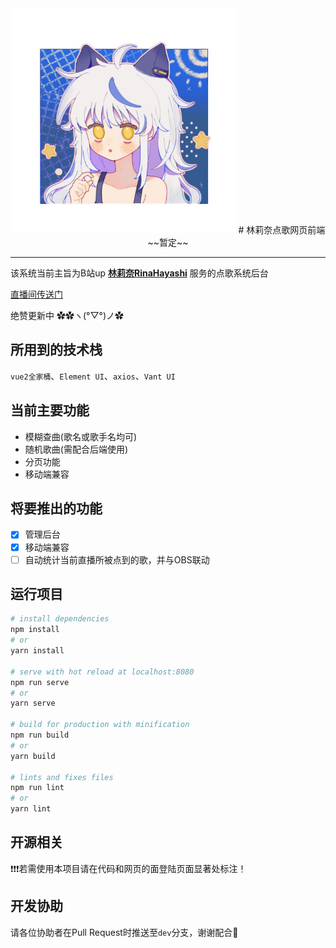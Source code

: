 <div align="center">
<img src="https://raw.githubusercontent.com/ArvinJr/TyporaPictureDatabase/main/rina%E5%A4%B4%E5%83%8F.jpg" alt="大莉头像" width=360 height=360 />
# 林莉奈点歌网页前端~~暂定~~

</div>

---

该系统当前主旨为B站up [**林莉奈RinaHayashi**](https://space.bilibili.com/1243266187) 服务的点歌系统后台

[直播间传送门](https://live.bilibili.com/22742508?spm_id_from=333.999.0.0)

绝赞更新中 ✿✿ヽ(°▽°)ノ✿

## 所用到的技术栈

`vue2全家桶`、`Element UI`、`axios`、`Vant UI`

## 当前主要功能

- 模糊查曲(歌名或歌手名均可)
- 随机歌曲(需配合后端使用)
- 分页功能
- 移动端兼容

## 将要推出的功能

- [x] 管理后台
- [x] 移动端兼容
- [ ] 自动统计当前直播所被点到的歌，并与OBS联动

## 运行项目

```bash
# install dependencies
npm install
# or
yarn install

# serve with hot reload at localhost:8080
npm run serve
# or
yarn serve

# build for production with minification
npm run build
# or
yarn build

# lints and fixes files
npm run lint
# or
yarn lint
```

## 开源相关

❗️❗️❗️若需使用本项目请在代码和网页的面登陆页面显著处标注！

## 开发协助

请各位协助者在Pull Request时推送至`dev`分支，谢谢配合🙏